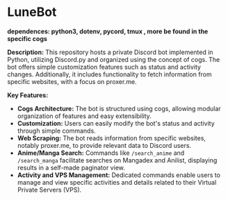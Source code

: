 # LuneBot
**dependences: python3, dotenv, pycord, tmux , more be found in the specific cogs**

**Description:**
This repository hosts a private Discord bot implemented in Python, utilizing Discord.py and organized using the concept of cogs. The bot offers simple customization features such as status and activity changes. Additionally, it includes functionality to fetch information from specific websites, with a focus on proxer.me.

**Key Features:**
- **Cogs Architecture:** The bot is structured using cogs, allowing modular organization of features and easy extensibility.
- **Customization:** Users can easily modify the bot's status and activity through simple commands.
- **Web Scraping:** The bot reads information from specific websites, notably proxer.me, to provide relevant data to Discord users.
- **Anime/Manga Search:** Commands like `/search_anime` and `/search_manga` facilitate searches on Mangadex and Anilist, displaying results in a self-made paginator view.
- **Activity and VPS Management:** Dedicated commands enable users to manage and view specific activities and details related to their Virtual Private Servers (VPS).

